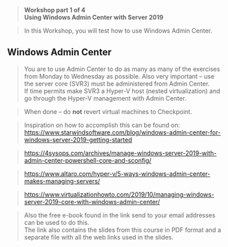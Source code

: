 >   **Workshop part 1 of 4**  
>   **Using Windows Admin Center with Server 2019**

>   In this Workshop, you will test how to use Windows Admin Center.

Windows Admin Center
--------------------

>   You are to use Admin Center to do as many as many of the exercises from
>   Monday to Wednesday as possible. Also very important – use the server core
>   (SVR3) must be administered from Admin Center.  
>   If time permits make SVR3 a Hyper-V host (nested virtualization) and go
>   through the Hyper-V management with Admin Center.

>   When done – do **not** revert virtual machines to Checkpoint.

>   Inspiration on how to accomplish this can be found on:  
>   <https://www.starwindsoftware.com/blog/windows-admin-center-for-windows-server-2019-getting-started>

>   <https://4sysops.com/archives/manage-windows-server-2019-with-admin-center-powershell-core-and-sconfig/>

>   <https://www.altaro.com/hyper-v/5-ways-windows-admin-center-makes-managing-servers/>

>   <https://www.virtualizationhowto.com/2019/10/managing-windows-server-2019-core-with-windows-admin-center/>


>   Also the free e-book found in the link send to your email addresses can be
>   used to do this.  
>   The link also contains the slides from this course in PDF format and a
>   separate file with all the web links used in the slides.
